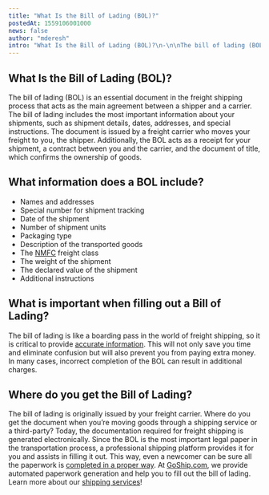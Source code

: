 ```yaml
---
title: "What Is the Bill of Lading (BOL)?"
postedAt: 1559106001000
news: false
author: "mderesh"
intro: "What Is the Bill of Lading (BOL)?\n-\n\nThe bill of lading (BOL) is an essential document in the freight shipping process that acts as the main agreement between a shipper and a carrier. The bill of lading includes the most important information about your shipments, such as shipment details, dates, addresses, and special instructions. The document is issued by a freight carrier who moves your freight to you, the shipper. Additionally, the BOL acts as a receipt for your shipment, a contract between you and the"
---
```

What Is the Bill of Lading (BOL)?
---------------------------------

The bill of lading (BOL) is an essential document in the freight shipping process that acts as the main agreement between a shipper and a carrier. The bill of lading includes the most important information about your shipments, such as shipment details, dates, addresses, and special instructions. The document is issued by a freight carrier who moves your freight to you, the shipper. Additionally, the BOL acts as a receipt for your shipment, a contract between you and the carrier, and the document of title, which confirms the ownership of goods.

**What information does a BOL include?**
----------------------------------------

*   Names and addresses
*   Special number for shipment tracking
*   Date of the shipment
*   Number of shipment units
*   Packaging type
*   Description of the transported goods
*   The [NMFC](http://www.nmfta.org/pages/NMFC) freight class
*   The weight of the shipment
*   The declared value of the shipment
*   Additional instructions

**What is important when filling out a Bill of Lading?**
--------------------------------------------------------

The bill of lading is like a boarding pass in the world of freight shipping, so it is critical to provide [accurate information](https://www.plslogistics.com/blog/answering-3-most-common-questions-about-bill-of-lading/). This will not only save you time and eliminate confusion but will also prevent you from paying extra money. In many cases, incorrect completion of the BOL can result in additional charges.

**Where do you get the Bill of Lading?**
----------------------------------------

The bill of lading is originally issued by your freight carrier. Where do you get the document when you’re moving goods through a shipping service or a third-party? Today, the documentation required for freight shipping is generated electronically. Since the BOL is the most important legal paper in the transportation process, a professional shipping platform provides it for you and assists in filling it out. This way, even a newcomer can be sure all the paperwork is [completed in a proper way](https://www.plslogistics.com/blog/a-comprehensive-guide-to-completing-a-bill-of-lading/). At [GoShip.com](https://www.goship.com/), we provide automated paperwork generation and help you to fill out the bill of lading. Learn more about our [shipping services](https://www.goship.com/shipping-services/)!
